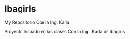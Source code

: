 # Ibagirls
My Repositorio Con la Ing. Karla

Proyecto Iniciado en las clases Con la Ing . Karla de Ibagirls
